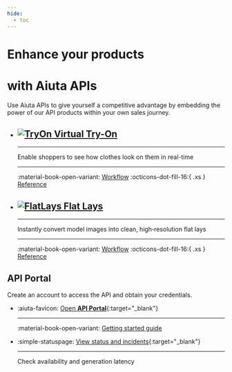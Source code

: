 ```yaml
---
hide:
  - toc
---
```


# Enhance your products
<h1 class="md-joint-h1">with Aiuta APIs</h1>

Use Aiuta APIs to give yourself a competitive advantage by embedding the power of our API products within your own sales journey.

<div class="grid cards" markdown>

-   ## [![TryOn](/media/api/tryon.png) __Virtual Try-On__](/api/try-on/)

    ---

    Enable shoppers to see how clothes look on them in real-time

    ---

    :material-book-open-variant:
    <span class="md-cards-links">
    [Workflow](/api/try-on/workflow/) :octicons-dot-fill-16:{ .xs } [Reference](/api/try-on/reference/)
    </span>

-   ## [![FlatLays](/media/api/flatlay.png) __Flat Lays__](/api/flat-lays/)

    ---

    Instantly convert model images into clean, high‑resolution flat lays

    ---

    :material-book-open-variant:
    <span class="md-cards-links">
    [Workflow](/api/flat-lays/workflow/) :octicons-dot-fill-16:{ .xs } [Reference](/api/flat-lays/reference/)
    </span>

</div>

## API Portal

Create an account to access the API and obtain your credentials.

<div class="grid cards" markdown>

-   :aiuta-favicon: [Open __API Portal__](https://developer.aiuta.com){:target="_blank"}

    ---

    :material-book-open-variant: [Getting started guide](/api/getting-started/)
    
-   :simple-statuspage: [View status and incidents](https://aiuta.statuspage.io){:target="_blank"}

    ---

    Check availability and generation latency

</div>